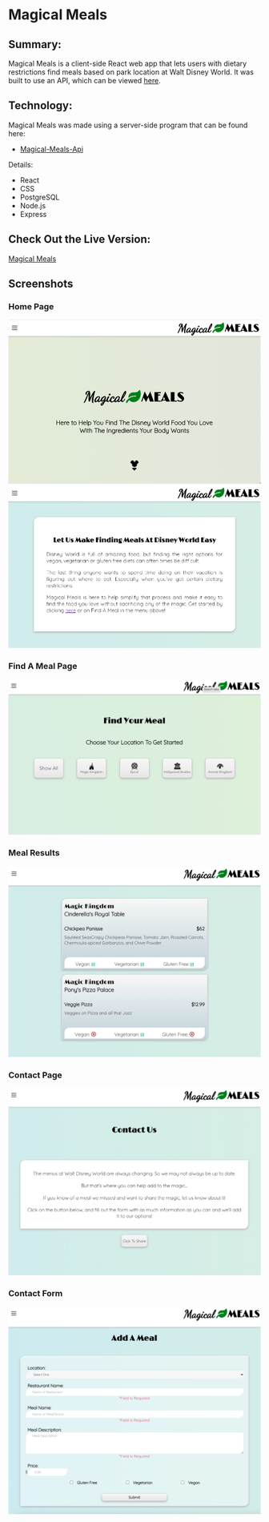 # Magical Meals

## Summary:

Magical Meals is a client-side React web app that lets users with dietary restrictions find meals based on park location at Walt Disney World. It was built to use an API, which can be viewed [here](https://github.com/CaitlinGreer/magical-meals-api.git). 

## Technology:

Magical Meals was made using a server-side program that can be found here:
* [Magical-Meals-Api](https://github.com/CaitlinGreer/magical-meals-api.git)

Details:
* React
* CSS
* PostgreSQL
* Node.js
* Express

## Check Out the Live Version:

[Magical Meals](magical-meals-caitlingreer.vercel.app)

## Screenshots

### Home Page
![Home Page Header](src/images/MMLandingPage.png)
![Home Page About](src/images/MMWelcomeInfo.png)

### Find A Meal Page
![Find A Meal](src/images/MMFindAMeal.png)

### Meal Results
![Meal Results](src/images/MMResultsList.png)

### Contact Page
![Contact Us Info](src/images/MMContactUs.png)

### Contact Form
![Contact Form](src/images/MMContactForm.png)
